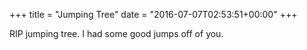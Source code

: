 +++
title = "Jumping Tree"
date = "2016-07-07T02:53:51+00:00"
+++

RIP jumping tree. I had some good jumps off of you.
			